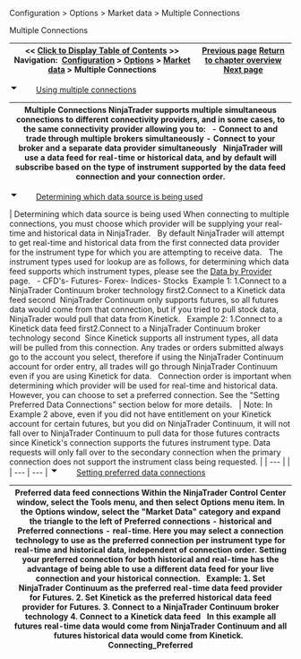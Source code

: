 ﻿
Configuration > Options > Market data > Multiple Connections

Multiple Connections

| << [Click to Display Table of Contents](multiple_connections.md) >> **Navigation:**     [Configuration](configuration-1.md) > [Options](options-1.md) > [Market data](options_marketdata-1.md) > Multiple Connections | [Previous page](real_time_tick_filter-1.md) [Return to chapter overview](options_marketdata-1.md) [Next page](performance_tips2-1.md) |
| --- | --- |
![tog_minus](tog_minus-1.gif)        [Using multiple connections](javascript:HMToggle('toggle','UsingMultipleConnections','UsingMultipleConnections_ICON'))

| Multiple Connections NinjaTrader supports multiple simultaneous connections to different connectivity providers, and in some cases, to the same connectivity provider allowing you to:   - Connect to and trade through multiple brokers simultaneously - Connect to your broker and a separate data provider simultaneously   NinjaTrader will use a data feed for real-time or historical data, and by default will subscribe based on the type of instrument supported by the data feed connection and your connection order. |
| --- |
![tog_minus](tog_minus-1.gif)        [Determining which data source is being used](javascript:HMToggle('toggle','DeterminingWhatDataIsBeingUsed','DeterminingWhatDataIsBeingUsed_ICON'))

| Determining which data source is being used When connecting to multiple connections, you must choose which provider will be supplying your real-time and historical data in NinjaTrader.   By default NinjaTrader will attempt to get real-time and historical data from the first connected data provider for the instrument type for which you are attempting to receive data.    The instrument types used for lookup are as follows, for determining which data feed supports which instrument types, please see the [Data by Provider](data_by_provider-1.md) page.   - CFD's- Futures- Forex- Indices- Stocks  Example 1: 1.Connect to a NinjaTrader Continuum broker technology first2.Connect to a Kinetick data feed second  NinjaTrader Continuum only supports futures, so all futures data would come from that connection, but if you tried to pull stock data, NinjaTrader would pull that data from Kinetick.   Example 2: 1.Connect to a Kinetick data feed first2.Connect to a NinjaTrader Continuum broker technology second  Since Kinetick supports all instrument types, all data will be pulled from this connection. Any trades or orders submitted always go to the account you select, therefore if using the NinjaTrader Continuum account for order entry, all trades will go through NinjaTrader Continuum even if you are using Kinetick for data.   Connection order is important when determining which provider will be used for real-time and historical data. However, you can choose to set a preferred connection. See the "Setting Preferred Data Connections" section below for more details.     | Note: In Example 2 above, even if you did not have entitlement on your Kinetick account for certain futures, but you did on NinjaTrader Continuum, it will not fall over to NinjaTrader Continuum to pull data for those futures contracts since Kinetick's connection supports the futures instrument type. Data requests will only fall over to the secondary connection when the primary connection does not support the instrument class being requested. | | --- | |
| --- | --- |
![tog_minus](tog_minus-1.gif)        [Setting preferred data connections](javascript:HMToggle('toggle','SettingPreferredDataConnections','SettingPreferredDataConnections_ICON'))

| Preferred data feed connections Within the NinjaTrader Control Center window, select the Tools menu, and then select Options menu item. In the Options window, select the "Market Data" category and expand the triangle to the left of Preferred connections - historical and Preferred connections - real-time. Here you may select a connection technology to use as the preferred connection per instrument type for real-time and historical data, independent of connection order. Setting your preferred connection for both historical and real-time has the advantage of being able to use a different data feed for your live connection and your historical connection.   Example: 1. Set NinjaTrader Continuum as the preferred real-time data feed provider for Futures. 2. Set Kinetick as the preferred historical data feed provider for Futures. 3. Connect to a NinjaTrader Continuum broker technology 4. Connect to a Kinetick data feed   In this example all futures real-time data would come from NinjaTrader Continuum and all futures historical data would come from Kinetick.   Connecting_Preferred |
| --- |

